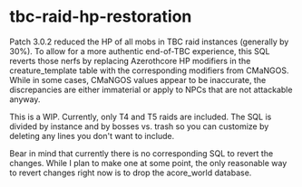 # tbc-raid-hp-restoration

Patch 3.0.2 reduced the HP of all mobs in TBC raid instances (generally by 30%). To allow for a more authentic end-of-TBC experience, this SQL reverts those nerfs by replacing Azerothcore HP modifiers in the creature_template table with the corresponding modifiers from CMaNGOS. While in some cases, CMaNGOS values appear to be inaccurate, the discrepancies are either immaterial or apply to NPCs that are not attackable anyway.

This is a WIP. Currently, only T4 and T5 raids are included. The SQL is divided by instance and by bosses vs. trash so you can customize by deleting any lines you don't want to include.

Bear in mind that currently there is no corresponding SQL to revert the changes. While I plan to make one at some point, the only reasonable way to revert changes right now is to drop the acore_world database.
